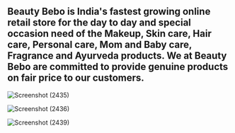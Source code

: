 
<h2>Beauty Bebo is India's fastest growing online retail store for the day to day and special occasion need of the Makeup, Skin care, Hair care, Personal care, Mom and Baby care, Fragrance and Ayurveda products. We at Beauty Bebo are committed to provide genuine products on fair price to our customers.</h2>


![Screenshot (2435)](https://user-images.githubusercontent.com/103638485/207078940-4db813e5-0c90-429d-97c0-379b7acb8cbf.png)


![Screenshot (2436)](https://user-images.githubusercontent.com/103638485/207078974-0e88e123-b50e-444a-be8c-12c4bb5d816a.png)


![Screenshot (2439)](https://user-images.githubusercontent.com/103638485/207078800-9a9457b6-2da1-4824-9823-b589cb3b9c8b.png)
